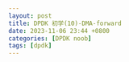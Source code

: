 ```yaml
---
layout: post
title: DPDK 初学(10)-DMA-forward
date: 2023-11-06 23:44 +0800
categories: [DPDK noob]
tags: [dpdk]
---
```

